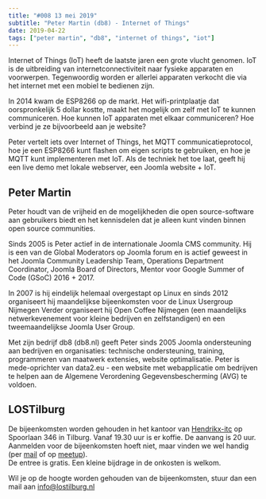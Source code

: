 ```yaml
---
title: "#008 13 mei 2019"
subtitle: "Peter Martin (db8) - Internet of Things"
date: 2019-04-22
tags: ["peter martin", "db8", "internet of things", "iot"]
---
```


Internet of Things (IoT) heeft de laatste jaren een grote vlucht genomen.
IoT is de uitbreiding van internetconnectiviteit naar fysieke apparaten
en voorwerpen.
Tegenwoordig worden er allerlei apparaten verkocht die via het internet
met een mobiel te bedienen zijn.


<!--more-->


In 2014 kwam de ESP8266 op de markt. Het wifi-printplaatje dat
oorspronkelijk 5 dollar kostte, maakt het mogelijk om zelf met IoT te
kunnen communiceren.
Hoe kunnen IoT apparaten met elkaar communiceren? Hoe verbind je ze
bijvoorbeeld aan je website?

Peter vertelt iets over Internet of Things, het MQTT
communicatieprotocol, hoe je een ESP8266 kunt flashen om eigen scripts
te gebruiken, en hoe je MQTT kunt implementeren met IoT.
Als de techniek het toe laat, geeft hij een live demo met lokale
webserver, een Joomla website + IoT.

## Peter Martin

Peter houdt van de vrijheid en de mogelijkheden die open source-software
aan gebruikers biedt en het kennisdelen dat je alleen kunt vinden binnen
open source communities.

Sinds 2005 is Peter actief in de internationale Joomla CMS community.
Hij is een van de Global Moderators op Joomla forum en is actief geweest
in het Joomla Community Leadership Team, Operations Department
Coordinator, Joomla Board of Directors, Mentor voor Google Summer of
Code (GSoC) 2016 + 2017.

In 2007 is hij eindelijk helemaal overgestapt op Linux en sinds 2012
organiseert hij maandelijkse bijeenkomsten voor de Linux Usergroup Nijmegen
Verder organiseert hij Open Coffee Nijmegen (een maandelijks
netwerkevenement voor kleine bedrijven en zelfstandigen) en een
tweemaandelijkse Joomla User Group.

Met zijn bedrijf db8 (db8.nl) geeft Peter sinds 2005 Joomla
ondersteuning aan bedrijven en organisaties: technische ondersteuning,
training, programmeren van maatwerk extensies, website optimalisatie.
Peter is mede-oprichter van data2.eu - een website met webapplicatie om
bedrijven te helpen aan de Algemene Verordening Gegevensbescherming
(AVG) te voldoen.


## LOSTilburg
De bijeenkomsten worden gehouden in het kantoor van [Hendrikx-itc](https://www.hendrikx-itc.nl/) op Spoorlaan 346 in Tilburg. 
Vanaf 19.30 uur is er koffie. De aanvang is 20 uur.  
Aanmelden voor de bijeenkomsten hoeft niet, maar vinden we wel handig (per <a href="mailto:info@lostilburg.nl">mail</a> of op [meetup](https://www.meetup.com/nl-NL/Linux-Open-Source-Tilburg)).  
De entree is gratis. Een kleine bijdrage in de onkosten is welkom.  

Wil je op de hoogte worden gehouden van de bijeenkomsten, stuur dan een mail aan info@lostilburg.nl 




